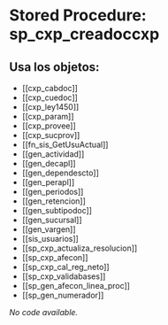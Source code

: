 # Stored Procedure: sp_cxp_creadoccxp

## Usa los objetos:
- [[cxp_cabdoc]]
- [[cxp_cuedoc]]
- [[cxp_ley1450]]
- [[cxp_param]]
- [[cxp_provee]]
- [[cxp_sucprov]]
- [[fn_sis_GetUsuActual]]
- [[gen_actividad]]
- [[gen_decapl]]
- [[gen_dependescto]]
- [[gen_perapl]]
- [[gen_periodos]]
- [[gen_retencion]]
- [[gen_subtipodoc]]
- [[gen_sucursal]]
- [[gen_vargen]]
- [[sis_usuarios]]
- [[sp_cxp_actualiza_resolucion]]
- [[sp_cxp_afecon]]
- [[sp_cxp_cal_reg_neto]]
- [[sp_cxp_validabases]]
- [[sp_gen_afecon_linea_proc]]
- [[sp_gen_numerador]]

*No code available.*
